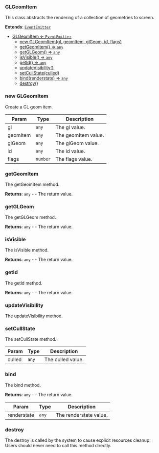 <a name="GLGeomItem"></a>

### GLGeomItem 
This class abstracts the rendering of a collection of geometries to screen.


**Extends**: <code>[EventEmitter](api/Utilities\EventEmitter.md)</code>  

* [GLGeomItem ⇐ <code>EventEmitter</code>](#GLGeomItem)
    * [new GLGeomItem(gl, geomItem, glGeom, id, flags)](#new-GLGeomItem)
    * [getGeomItem() ⇒ <code>any</code>](#getGeomItem)
    * [getGLGeom() ⇒ <code>any</code>](#getGLGeom)
    * [isVisible() ⇒ <code>any</code>](#isVisible)
    * [getId() ⇒ <code>any</code>](#getId)
    * [updateVisibility()](#updateVisibility)
    * [setCullState(culled)](#setCullState)
    * [bind(renderstate) ⇒ <code>any</code>](#bind)
    * [destroy()](#destroy)

<a name="new_GLGeomItem_new"></a>

### new GLGeomItem
Create a GL geom item.


| Param | Type | Description |
| --- | --- | --- |
| gl | <code>any</code> | The gl value. |
| geomItem | <code>any</code> | The geomItem value. |
| glGeom | <code>any</code> | The glGeom value. |
| id | <code>any</code> | The id value. |
| flags | <code>number</code> | The flags value. |

<a name="GLGeomItem+getGeomItem"></a>

### getGeomItem
The getGeomItem method.


**Returns**: <code>any</code> - - The return value.  
<a name="GLGeomItem+getGLGeom"></a>

### getGLGeom
The getGLGeom method.


**Returns**: <code>any</code> - - The return value.  
<a name="GLGeomItem+isVisible"></a>

### isVisible
The isVisible method.


**Returns**: <code>any</code> - - The return value.  
<a name="GLGeomItem+getId"></a>

### getId
The getId method.


**Returns**: <code>any</code> - - The return value.  
<a name="GLGeomItem+updateVisibility"></a>

### updateVisibility
The updateVisibility method.


<a name="GLGeomItem+setCullState"></a>

### setCullState
The setCullState method.



| Param | Type | Description |
| --- | --- | --- |
| culled | <code>any</code> | The culled value. |

<a name="GLGeomItem+bind"></a>

### bind
The bind method.


**Returns**: <code>any</code> - - The return value.  

| Param | Type | Description |
| --- | --- | --- |
| renderstate | <code>any</code> | The renderstate value. |

<a name="GLGeomItem+destroy"></a>

### destroy
The destroy is called by the system to cause explicit resources cleanup.
Users should never need to call this method directly.



